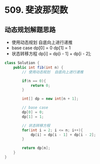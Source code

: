 # 509. 斐波那契数



## 动态规划解题思路

* 使用动态规划 自底向上进行递推
* base case dp[0] = 0 dp[1] = 1
* 状态转移方程 dp[i] = dp[i - 1] + dp[i - 2];

```java
class Solution {
    public int fib(int n) {
        // 使用动态规划  自底向上进行递推

        if(n == 0){
            return 0;
        }

        int[] dp = new int[n + 1];

        // base case
        dp[0] = 0;
        dp[1] = 1;

        // 状态转移方程
        for(int i = 2; i <= n; i++){
            dp[i] = dp[i - 1] + dp[i - 2];
        }

        return dp[n];
    }
}

```